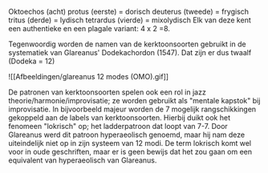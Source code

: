 Oktoechos (acht)
protus (eerste) = dorisch
deuterus (tweede)  = frygisch
tritus  (derde) = lydisch
tetrardus (vierde) = mixolydisch
Elk van deze kent een authentieke en een plagale variant: 4 x 2 =8.

Tegenwoordig worden de namen van de kerktoonsoorten gebruikt in de systematiek van Glareanus' Dodekachordon (1547). Dat zijn er dus twaalf (Dodeka = 12) 

![[Afbeeldingen/glareanus 12 modes (OMO).gif]]

De patronen van kerktoonsoorten spelen ook een rol in jazz theorie/harmonie/improvisatie; ze worden gebruikt als "mentale kapstok" bij improvisatie. In bijvoorbeeld majeur worden de 7 mogelijk rangschikkingen gekoppeld aan de labels van kerktoonsoorten. Hierbij duikt ook het fenomeen "lokrisch" op; het ladderpatroon dat loopt van 7-7. Door Glareanus werd dit patroon hyperaeolisch genoemd, maar hij nam deze uiteindelijk niet op in zijn systeem van 12 modi. 
De term lokrisch komt wel voor in oude geschriften, maar er is geen bewijs dat het zou gaan om een equivalent van hyperaeolisch van Glareanus.

